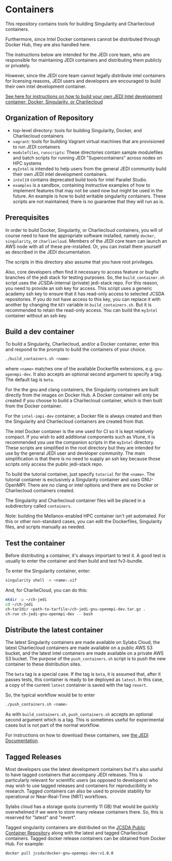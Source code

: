 # Containers

This repository contains tools for building Singularity and Charliecloud containers.

Furthermore, since Intel Docker containers cannot be distributed through Docker Hub, they are also handled here.

The instructions below are intended for the JEDI core team, who are responsible for maintaining JEDI containers and distributing them publicly or privately.

However, since the JEDI core team cannot legally distribute intel containers for licensing reasons, JEDI users and developers are encouraged to build their own intel development container.

[See here for instructions on how to build your own JEDI Intel development container: Docker, Singularity, or Charliecloud](myIntel/Intel.md)

Organization of Repository
--------------------------

- top-level directory: tools for building Singularity, Docker, and Charliecloud containers
- `vagrant`: tools for building Vagrant virtual machines that are provisioned to run JEDI containers
- `modulefiles`, `runscripts`: These directories contain sample modulefiles and batch scripts for running JEDI "Supercontainers" across nodes on HPC systems
- `myIntel` is intended to help users from the general JEDI community build their own JEDI intel development containers.
- `intel19` contains deprecated build tools for intel Parallel Studio.
- `examples` is a sandbox, containing instructive examples of how to implement features that may not be used now but might be used in the future.  An example is how to build writable singularity containers.   These scripts are not maintained; there is no guarantee that they will run as is.

Prerequisites
-------------

In order to build Docker, Singularity, or Charliecloud containers, you will of course need to have the appropriate software installed, namely `docker`, `singularity`, or `charliecloud`.  Members of the JEDI core team can launch an AWS node with all of these pre-installed.  Or, you can install them yourself as described in the JEDI documentation.

The scripts in this directory also assume that you have root privileges.

Also, core developers often find it necessary to access feature or bugfix branches of the jedi stack for testing purposes.  So, the `build_container.sh` script uses the JCSDA-internal (private) jedi-stack repo.  For this reason, you need to provide an ssh key for access.  This script uses a generic academy ssh key to ensure that it has read-only access to selected JCSDA repositories.  If you do not have access to this key, you can replace it with another by changing the `KEY` variable in `build_containers.sh`.  But it is recommended to retain the read-only access.  You can build the `myIntel` container without an ssh key.

Build a dev container
---------------------

To build a Singularity, Charliecloud, and/or a Docker container, enter this and respond to the prompts to build the containers of your choice.

```bash
./build_containers.sh <name>
```

where `<name>` matches one of the available Dockerfile extensions, e.g. `gnu-openmpi-dev`.  It also accepts an optional second argument to specify a tag.  The default tag is `beta`.

For the the gnu and clang containers, the Singularity containers are built directly from the images on Docker Hub.  A Docker container will only be created if you choose to build a Charliecloud container, which is then built from the Docker container.

For the `intel-impi-dev` container, a Docker file is always created and then the Singularity and Charliecloud containers are created from that.

The intel Docker container is the one used for CI so it is kept relatively compact.  If you wish to add additional components such as Vtune, it is recommended you use the companion scripts in the `myIntel` directory.  These scripts are simplified in the root directory but they are intended for use by the general JEDI user and developer community.  The main simplification is that there is no need to supply an ssh key because those scripts only access the public jedi-stack repo.

To build the tutorial container, just specify `tutorial` for the `<name>`.  The tutorial container is exclusively a Singularity container and uses GNU-OpenMPI: There are no clang or intel options and there are no Docker or Charliecloud containers created.

The Singularity and Charliecloud container files will be placed in a subdirectory called `containers`.

Note: building the Mellanox-enabled HPC container isn't yet automated.  For this or other non-standard cases, you can edit the Dockerfiles, Singularity files, and scripts manually as needed.

Test the container
------------------

Before distributing a container, it's always important to test it.  A good test is usually to enter the container and then build and test fv3-bundle.

To enter the Singularity container, enter:

```bash
singularity shell -e <name>.sif
```

And, for CharlieCloud, you can do this:

```bash
mkdir -p ~/ch-jedi
cd ~/ch-jedi
ch-tar2dir <path-to-tarfile>/ch-jedi-gnu-openmpi-dev.tar.gz .
ch-run ch-jedi-gnu-openmpi-dev -- bash
```

Distribute the latest container
-------------------------------

The latest Singularity containers are made available on Sylabs Cloud, the latest Charliecloud containers are made available on a public AWS S3 bucket, and the latest intel containers are made available on a private AWS S3 bucket.  The purpose of the `push_containers.sh` script is to push the new container to these distribution sites.

The `beta` tag is a special case.  If the tag is `beta`, it is assumed that, after it passes tests, this container is ready to be deployed as `latest`.  In this case, a copy of the current `latest` container is saved with the tag `revert`.

So, the typical workflow would be to enter

```bash
./push_containers.sh <name>
```

As with `build_containers.sh`, `push_containers.sh` accepts an optional second argument which is a tag.  This is sometimes useful for experimental cases but is not part of the normal workflow.

For instructions on how to download these containers, see [the JEDI Documentation](https://jointcenterforsatellitedataassimilation-jedi-docs.readthedocs-hosted.com/en/latest/using/jedi_environment/containers.html#available-containers).

Tagged Releases
---------------

Most developers use the latest development containers but it's also useful to have tagged containers that accompany JEDI releases.  This is particularly relevant for scientific users (as opposed to developers) who may wish to use tagged releases and containers for reproducibility in research.  Tagged containers can also be used to provide stability for operational or Near-Real-Time (NRT) workflows.

Sylabs cloud has a storage quota (currently 11 GB) that would be quickly overwhelmed if we were to store many release containers there.  So, this is reserved for "latest" and "revert".

Tagged singularity containers are distributed on the [JCSDA Public Container Repository](http://data.jcsda.org/pages/containers.html) along with the latest and tagged Charliecloud containers.  Tagged docker release containers can be obtained from Docker Hub.  For example:

```bash
docker pull jcsda/docker-gnu-openmpi-dev:v1.0.0
```
